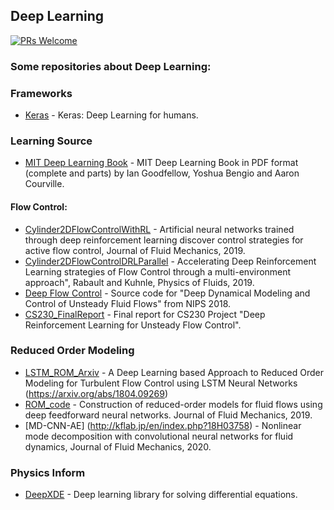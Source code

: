 ## Deep Learning

[![PRs Welcome](https://img.shields.io/badge/PRs-welcome-brightgreen.svg?style=flat-square)](http://makeapullrequest.com)


### Some repositories about Deep Learning:

### Frameworks
* [Keras](https://github.com/keras-team/keras) - Keras: Deep Learning for humans.

### Learning Source
* [MIT Deep Learning Book](https://github.com/janishar/mit-deep-learning-book-pdf) - MIT Deep Learning Book in PDF format (complete and parts) by Ian Goodfellow, Yoshua Bengio and Aaron Courville.

#### Flow Control:
* [Cylinder2DFlowControlWithRL](https://github.com/jerabaul29/Cylinder2DFlowControlDRL) - Artificial neural networks trained through deep reinforcement learning discover control strategies for active flow control, Journal of Fluid Mechanics, 2019.
* [Cylinder2DFlowControlDRLParallel](https://github.com/jerabaul29/Cylinder2DFlowControlDRLParallel) - Accelerating Deep Reinforcement Learning strategies of Flow Control through a multi-environment approach", Rabault and Kuhnle, Physics of Fluids, 2019.
* [Deep Flow Control](https://github.com/sisl/deep_flow_control) - Source code for "Deep Dynamical Modeling and Control of Unsteady Fluid Flows" from NIPS 2018.
* [CS230_FinalReport](https://github.com/ancorso/CS230_FinalReport) - Final report for CS230 Project "Deep Reinforcement Learning for Unsteady Flow Control".

### Reduced Order Modeling
* [LSTM_ROM_Arxiv](https://github.com/arvindmohan/LSTM_ROM_Arxiv) - A Deep Learning based Approach to Reduced Order Modeling for Turbulent Flow Control using LSTM Neural Networks (https://arxiv.org/abs/1804.09269)
* [ROM_code](https://github.com/hugolui/ROM_code) - Construction of reduced-order models for fluid flows using deep feedforward neural networks. Journal of Fluid Mechanics, 2019.
* [MD-CNN-AE] (http://kflab.jp/en/index.php?18H03758) - Nonlinear mode decomposition with convolutional neural networks for fluid dynamics, Journal of Fluid Mechanics, 2020.

### Physics Inform
* [DeepXDE](https://github.com/lululxvi/deepxde) - Deep learning library for solving differential equations.









